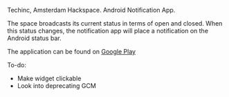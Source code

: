 Techinc, Amsterdam Hackspace.
Android Notification App.

The space broadcasts its current status in terms of open and closed.
When this status changes, the notification app will place a notification on the Android status bar.

The application can be found on [Google Play](https://github.com/techinc/Techinc-Notify/raw/master/bin/Techinc-Notify.apk)

To-do:

- Make widget clickable
- Look into deprecating GCM